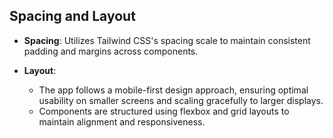 ## Spacing and Layout

- **Spacing**: Utilizes Tailwind CSS's spacing scale to maintain consistent padding and margins across components.
  
- **Layout**:
  - The app follows a mobile-first design approach, ensuring optimal usability on smaller screens and scaling gracefully to larger displays.
  - Components are structured using flexbox and grid layouts to maintain alignment and responsiveness.